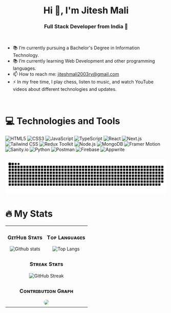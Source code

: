<h1 align="center">Hi 👋, I'm Jitesh Mali</h1>
<h3 align="center">Full Stack Developer from India 🌟</h3>

<br>

<div align="left" style="display: flex; justify-content: space-between;">
  <ul>
    <li>📚 I’m currently pursuing a Bachelor's Degree in Information Technology.</li>
    <li>📚 I’m currently learning Web Development and other programming languages.</li>
    <li>📫 How to reach me: <a href="mailto:jiteshmali2003rv@gmail.com">jiteshmali2003rv@gmail.com</a></li>
    <li>⚡ In my free time, I play chess, listen to music, and watch YouTube videos about different technologies and updates.</li>
  </ul>
</div>

<br>

<h1 align="left">💻 Technologies and Tools</h1>

<div align="left">
  <img src="https://img.shields.io/badge/HTML5-%23E34F26.svg?style=for-the-badge&logo=html5&logoColor=white" alt="HTML5" />
  <img src="https://img.shields.io/badge/CSS3-%231572B6.svg?style=for-the-badge&logo=css3&logoColor=white" alt="CSS3" />
  <img src="https://img.shields.io/badge/JavaScript-%23F7DF1E.svg?style=for-the-badge&logo=javascript&logoColor=black" alt="JavaScript" />
  <img src="https://img.shields.io/badge/TypeScript-%23007ACC.svg?style=for-the-badge&logo=typescript&logoColor=white" alt="TypeScript" />
  <img src="https://img.shields.io/badge/React-%2361DAFB.svg?style=for-the-badge&logo=react&logoColor=black" alt="React" />
  <img src="https://img.shields.io/badge/Next.js-%23000000.svg?style=for-the-badge&logo=next.js&logoColor=white" alt="Next.js" />
  <img src="https://img.shields.io/badge/Tailwind%20CSS-%2338B2AC.svg?style=for-the-badge&logo=tailwind-css&logoColor=white" alt="Tailwind CSS" />
  <img src="https://img.shields.io/badge/Redux%20Toolkit-%23764ABC.svg?style=for-the-badge&logo=redux&logoColor=white" alt="Redux Toolkit" />
  <img src="https://img.shields.io/badge/Node.js-%23339933.svg?style=for-the-badge&logo=node.js&logoColor=white" alt="Node.js" />
  <img src="https://img.shields.io/badge/MongoDB-%2347A248.svg?style=for-the-badge&logo=mongodb&logoColor=white" alt="MongoDB" />
  <img src="https://img.shields.io/badge/Framer%20Motion-%23C0C0C0.svg?style=for-the-badge&logo=framer&logoColor=black" alt="Framer Motion" />
  <img src="https://img.shields.io/badge/Sanity.io-%23F03E2F.svg?style=for-the-badge&logo=sanity&logoColor=white" alt="Sanity.io" />
  <img src="https://img.shields.io/badge/Python-%233776AB.svg?style=for-the-badge&logo=python&logoColor=white" alt="Python" />
  <img src="https://img.shields.io/badge/Postman-%23FF6C37.svg?style=for-the-badge&logo=postman&logoColor=white" alt="Postman" />
  <img src="https://img.shields.io/badge/Firebase-%23FFCA28.svg?style=for-the-badge&logo=firebase&logoColor=white" alt="Firebase" />
  <img src="https://img.shields.io/badge/Appwrite-%2300A9F4.svg?style=for-the-badge&logo=appwrite&logoColor=white" alt="Appwrite" />
</div>

###

<picture>
  <source media="(prefers-color-scheme: dark)" srcset="https://raw.githubusercontent.com/Jitesh2Git/Jitesh2Git/output/github-snake-dark.svg" />
  <source media="(prefers-color-scheme: light)" srcset="https://raw.githubusercontent.com/Jitesh2Git/Jitesh2Git/output/github-snake.svg" />
  <img alt="github-snake" src="https://raw.githubusercontent.com/Jitesh2Git/Jitesh2Git/output/github-snake.svg" />
</picture>

<h1 align="left">🔥 My Stats</h2>

<table>
    <tbody>
        <tr>
            <td>
                <h3 align="center"><strong>GɪᴛHᴜʙ Sᴛᴀᴛs</strong></h3>
                <div align="center">
                    <img src="https://github-readme-stats.vercel.app/api?username=Jitesh2Git&show_icons=true&theme=tokyonight" alt="Github stats">
                </div>
            </td>
            <td>
                <h3 align="center"><strong>Tᴏᴘ Lᴀɴɢᴜᴀɢᴇs</strong></h3>
                <div align="center">
                    <img src="https://github-readme-stats.vercel.app/api/top-langs/?username=Jitesh2Git&theme=tokyonight" alt="Top Langs">
                </div>
            </td>
        </tr>
        <tr>
            <td colspan="2">
                <h3 align="center"><strong>Sᴛʀᴇᴀᴋ Sᴛᴀᴛs</strong></h3>
                <div align="center">
                    <img src="https://github-readme-streak-stats.herokuapp.com/?user=Jitesh2Git&theme=tokyonight" alt="GitHub Streak">
                </div>
            </td>
        </tr>
        <tr>
            <td colspan="2">
                <h3 align="center"><strong>Cᴏɴᴛʀɪʙᴜᴛɪᴏɴ Gʀᴀᴘʜ</strong></h3>
                <div align="center">
                    <img src="https://github-readme-activity-graph.vercel.app/graph?username=Jitesh2Git&bg_color=011627&color=79d3c3&line=c792ea&point=ffeb95&area=true&hide_border=false" style="border-radius: 15px;">
                </div>
            </td>
        </tr>
    </tbody>
</table>
